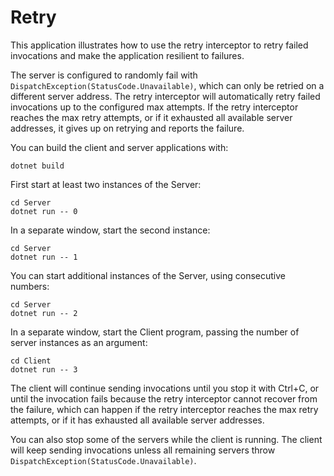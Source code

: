 # Retry

This application illustrates how to use the retry interceptor to retry failed invocations and make the application
resilient to failures.

The server is configured to randomly fail with `DispatchException(StatusCode.Unavailable)`, which can only be retried
on a different server address. The retry interceptor will automatically retry failed invocations up to the configured
max attempts. If the retry interceptor reaches the max retry attempts, or if it exhausted all available server
addresses, it gives up on retrying and reports the failure.

You can build the client and server applications with:

``` shell
dotnet build
```

First start at least two instances of the Server:

```shell
cd Server
dotnet run -- 0
```

In a separate window, start the second instance:

```shell
cd Server
dotnet run -- 1
```

You can start additional instances of the Server, using consecutive numbers:

```shell
cd Server
dotnet run -- 2
```

In a separate window, start the Client program, passing the number of server instances as an argument:

```shell
cd Client
dotnet run -- 3
```

The client will continue sending invocations until you stop it with Ctrl+C, or until the invocation fails because the
retry interceptor cannot recover from the failure, which can happen if the retry interceptor reaches the max retry
attempts, or if it has exhausted all available server addresses.

You can also stop some of the servers while the client is running. The client will keep sending invocations unless all
remaining servers throw `DispatchException(StatusCode.Unavailable)`.
